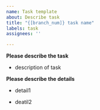 ```yaml
---
name: Task template
about: Describe task
title: "{[branch_num]} task name"
labels: task
assignees: ''

---
```


**Please describe the task**

- description of task

**Please describe the details**

- detail1

- deatil2
